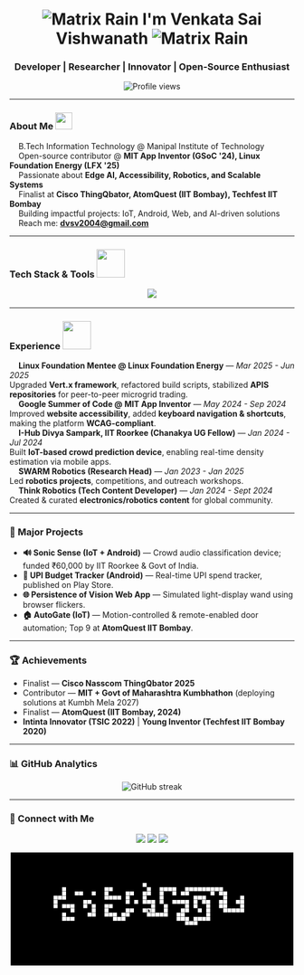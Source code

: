 <h1 align="center">
  <img src="https://i.gifer.com/XOsX.gif" alt="Matrix Rain" width="60"/>
  I'm Venkata Sai Vishwanath
  <img src="https://i.gifer.com/XOsX.gif" alt="Matrix Rain" width="60"/>
</h1>
<h3 align="center">Developer | Researcher | Innovator | Open-Source Enthusiast</h3>

<p align="center">
  <img src="https://komarev.com/ghpvc/?username=Venkata-Sai-Vishwanath-robo&label=Profile%20Visits&color=0e75b6&style=flat" alt="Profile views" /> 
</p>

---

### About Me <img src="https://i.gifer.com/Yu5t.gif" width="30" height="30"/>
<img src="https://i.gifer.com/XDZT.gif" width="12" height="12"/> B.Tech Information Technology @ Manipal Institute of Technology  
<img src="https://i.gifer.com/XDZT.gif" width="12" height="12"/> Open-source contributor @ **MIT App Inventor (GSoC '24), Linux Foundation Energy (LFX '25)**  
<img src="https://i.gifer.com/XDZT.gif" width="12" height="12"/> Passionate about **Edge AI, Accessibility, Robotics, and Scalable Systems**  
<img src="https://i.gifer.com/XDZT.gif" width="12" height="12"/> Finalist at **Cisco ThingQbator, AtomQuest (IIT Bombay), Techfest IIT Bombay**  
<img src="https://i.gifer.com/XDZT.gif" width="12" height="12"/> Building impactful projects: IoT, Android, Web, and AI-driven solutions  
<img src="https://i.gifer.com/XDZT.gif" width="12" height="12"/> Reach me: **dvsv2004@gmail.com**

---

### Tech Stack & Tools <img src="https://i.gifer.com/6n4.gif" width="50" height="50"/>

<p align="center">
  <!-- Languages -->
  <img src="https://skillicons.dev/icons?i=java,cpp,c,python,androidstudio,arduino,html,css,js,mysql,bash,git,github,linux,vscode" />
</p>

---

### Experience <img src="https://i.gifer.com/3BBS.gif" width="50" height="50"/>

<img src="https://i.gifer.com/XDZT.gif" width="12" height="12"/> **Linux Foundation Mentee @ Linux Foundation Energy** — *Mar 2025 - Jun 2025*  
Upgraded **Vert.x framework**, refactored build scripts, stabilized **APIS repositories** for peer-to-peer microgrid trading.  
<img src="https://i.gifer.com/XDZT.gif" width="12" height="12"/> **Google Summer of Code @ MIT App Inventor** — *May 2024 - Sep 2024*  
Improved **website accessibility**, added **keyboard navigation & shortcuts**, making the platform **WCAG-compliant**.  
<img src="https://i.gifer.com/XDZT.gif" width="12" height="12"/> **I-Hub Divya Sampark, IIT Roorkee (Chanakya UG Fellow)** — *Jan 2024 - Jul 2024*  
Built **IoT-based crowd prediction device**, enabling real-time density estimation via mobile apps.  
<img src="https://i.gifer.com/XDZT.gif" width="12" height="12"/> **SWARM Robotics (Research Head)** — *Jan 2023 - Jan 2025*  
Led **robotics projects**, competitions, and outreach workshops.  
<img src="https://i.gifer.com/XDZT.gif" width="12" height="12"/> **Think Robotics (Tech Content Developer)** — *Jan 2024 - Sept 2024*  
Created & curated **electronics/robotics content** for global community.  

---

### 🚀 Major Projects  

- **🔊 Sonic Sense (IoT + Android)** — Crowd audio classification device; funded ₹60,000 by IIT Roorkee & Govt of India.  
- **💸 UPI Budget Tracker (Android)** — Real-time UPI spend tracker, published on Play Store.  
- **🌐 Persistence of Vision Web App** — Simulated light-display wand using browser flickers.  
- **🏠 AutoGate (IoT)** — Motion-controlled & remote-enabled door automation; Top 9 at **AtomQuest IIT Bombay**.  

---

### 🏆 Achievements  

- Finalist — **Cisco Nasscom ThingQbator 2025**  
- Contributor — **MIT + Govt of Maharashtra Kumbhathon** (deploying solutions at Kumbh Mela 2027)  
- Finalist — **AtomQuest (IIT Bombay, 2024)**  
- **Intinta Innovator (TSIC 2022)** | **Young Inventor (Techfest IIT Bombay 2020)**  

---

### 📊 GitHub Analytics  

<p align="center">
  <img src="https://github-readme-streak-stats.herokuapp.com?user=Venkata-Sai-Vishwanath-robo&theme=tokyonight&hide_border=true" alt="GitHub streak"/>
</p>

---

### 🔗 Connect with Me  

<p align="center">
  <a href="https://www.linkedin.com/in/venkata-sai-vishwanath-duggirala-aa3832185"><img src="https://skillicons.dev/icons?i=linkedin" height="40"/></a>
  <a href="mailto:dvsv2004@gmail.com"><img src="https://skillicons.dev/icons?i=gmail" height="40"/></a>
  <a href="https://github.com/Venkata-Sai-Vishwanath-robo"><img src="https://skillicons.dev/icons?i=github" height="40"/></a>
</p>

<p align="center">
  <img src="https://raw.githubusercontent.com/iomonad/carnifex/master/.github/conway.gif" alt="Game of Life Animation" width="500"/>
</p>



